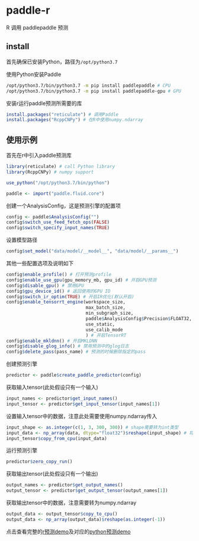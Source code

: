 # paddle-r
R 调用 paddlepaddle 预测

## install
首先确保已安装Python，路径为`/opt/python3.7`

使用Python安装Paddle
``` bash
/opt/python3.7/bin/python3.7 -m pip install paddlepaddle # CPU
/opt/python3.7/bin/python3.7 -m pip install paddlepaddle-gpu # GPU
```

安装r运行paddle预测所需要的库
``` r
install.packages("reticulate") # 调用Paddle
install.packages("RcppCNPy") # 在R中使用numpy.ndarray
```

## 使用示例
首先在r中引入paddle预测库

``` r
library(reticulate) # call Python library
library(RcppCNPy) # numpy support

use_python("/opt/python3.7/bin/python")

paddle <- import("paddle.fluid.core")
```

创建一个AnalysisConfig，这是预测引擎的配置项

```r
config <- paddle$AnalysisConfig("")
config$switch_use_feed_fetch_ops(FALSE)
config$switch_specify_input_names(TRUE)
```

设置模型路径

``` r
config$set_model("data/model/__model__", "data/model/__params__")
```

其他一些配置选项及说明如下
``` r
config$enable_profile() # 打开预测profile
config$enable_use_gpu(gpu_memory_mb, gpu_id) # 开启GPU预测
config$disable_gpu() # 禁用GPU
config$gpu_device_id() # 返回使用的GPU ID
config$switch_ir_optim(TRUE) # 开启IR优化(默认开启)
config$enable_tensorrt_engine(workspace_size,
                              max_batch_size,
                              min_subgraph_size,
                              paddle$AnalysisConfig$Precision$FLOAT32,
                              use_static,
                              use_calib_mode
                              ) # 开启TensorRT
config$enable_mkldnn() # 开启MKLDNN
config$disable_glog_info() # 禁用预测中的glog日志
config$delete_pass(pass_name) # 预测的时候删除指定的pass

```

创建预测引擎
``` r
predictor <- paddle$create_paddle_predictor(config)
```

获取输入tensor(此处假设只有一个输入)
``` r
input_names <- predictor$get_input_names()
input_tensor <- predictor$get_input_tensor(input_names[1])
```

设置输入tensor中的数据，注意此处需要使用numpy.ndarray传入
``` r
input_shape <- as.integer(c(1, 3, 300, 300)) # shape需要转为int类型
input_data <- np_array(data, dtype="float32")$reshape(input_shape) # 将data转为numpy.ndarray
input_tensor$copy_from_cpu(input_data)
```

运行预测引擎
``` r
predictor$zero_copy_run()
```

获取输出tensor(此处假设只有一个输出)
``` r
output_names <- predictor$get_output_names()
output_tensor <- predictor$get_output_tensor(output_names[1])
```

获取输出tensor中的数据，注意需要转为numpy.ndarray
``` r
output_data <- output_tensor$copy_to_cpu()
output_data <- np_array(output_data)$reshape(as.integer(-1))
```

点击查看完整的[r预测demo](./mobilenet.r)及对应的[python预测demo](./mobilenet.py)
